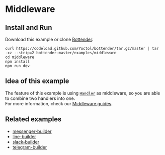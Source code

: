 # Middleware

## Install and Run

Download this example or clone [Bottender](https://github.com/Yoctol/bottender).

```
curl https://codeload.github.com/Yoctol/bottender/tar.gz/master | tar -xz --strip=2 bottender-master/examples/middleware
cd middleware
npm install
npm run dev
```

## Idea of this example

The feature of this example is using
[`Handler`](https://bottender.js.org/docs/APIReference-Handler) as middleware, so
you are able to combine two handlers into one.\
For more information, check our [Middleware guides](https://bottender.js.org/docs/Guides-Middleware).

## Related examples

* [messenger-builder](../messenger-builder)
* [line-builder](../line-builder)
* [slack-builder](../slack-builder)
* [telegram-builder](../telegram-builder)

